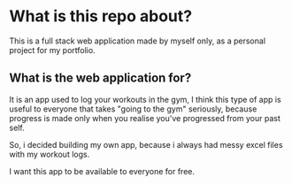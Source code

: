 # What is this repo about?

This is a full stack web application made by myself only, as a personal project for my portfolio.

## What is the web application for?

It is an app used to log your workouts in the gym, I think this type of app is useful to everyone that takes "going to the gym" seriously, because progress is made only when you realise you've progressed from your past self.

So, i decided building my own app, because i always had messy excel files with my workout logs.

I want this app to be available to everyone for free.
